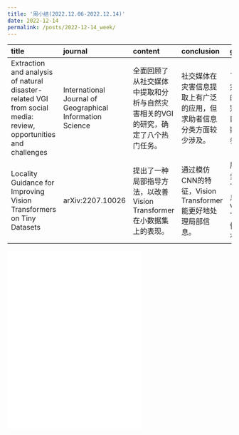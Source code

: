 ```yaml
---
title: '周小结(2022.12.06-2022.12.14)'
date: 2022-12-14
permalink: /posts/2022-12-14_week/
---
```

| title                                                                                                           | journal                                                   | content                                                                         | conclusion                                                           | gain                                                                       |
|:----------------------------------------------------------------------------------------------------------------|:----------------------------------------------------------|:--------------------------------------------------------------------------------|:---------------------------------------------------------------------|:---------------------------------------------------------------------------|
| Extraction and analysis of natural disaster-related VGI from social media: review, opportunities and challenges | International Journal of Geographical Information Science | 全面回顾了从社交媒体中提取和分析与自然灾害相关的VGI的研究，确定了八个热门任务。 | 社交媒体在灾害信息提取上有广泛的应用，但求助者信息分类方面较少涉及。 | 了解了VGI在灾害管理中的应用，识别了研究缺口，如信令数据的进一步研究。      |
| Locality Guidance for Improving Vision Transformers on Tiny Datasets                                            | arXiv:2207.10026                                          | 提出了一种局部指导方法，以改善Vision Transformer在小数据集上的表现。            | 通过模仿CNN的特征，Vision Transformer能更好地处理局部信息。          | 展示了双任务学习模式下，局部信息引导对Vision Transformer性能提升的有效性。 |

<embed src="/files/post/2022-12-14-week.pdf" type="application/pdf" height="400px" />
    